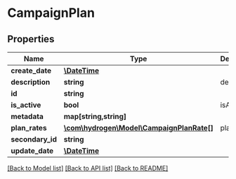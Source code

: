 # CampaignPlan

## Properties
Name | Type | Description | Notes
------------ | ------------- | ------------- | -------------
**create_date** | [**\DateTime**](\DateTime.md) |  | [optional] 
**description** | **string** | description | 
**id** | **string** |  | [optional] 
**is_active** | **bool** | isActive | [optional] 
**metadata** | **map[string,string]** |  | [optional] 
**plan_rates** | [**\com\hydrogen\Model\CampaignPlanRate[]**](CampaignPlanRate.md) | planRates | [optional] 
**secondary_id** | **string** |  | [optional] 
**update_date** | [**\DateTime**](\DateTime.md) |  | [optional] 

[[Back to Model list]](../README.md#documentation-for-models) [[Back to API list]](../README.md#documentation-for-api-endpoints) [[Back to README]](../README.md)


